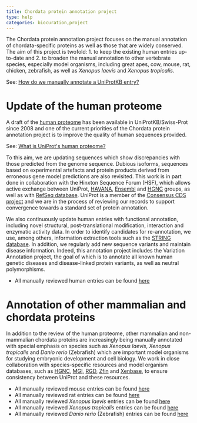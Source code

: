 ```yaml
---
title: Chordata protein annotation project
type: help
categories: biocuration,project
---
```


The Chordata protein annotation project focuses on the manual annotation of chordata-specific proteins as well as those that are widely conserved. The aim of this project is twofold: 1. to keep the existing human entries up-to-date and 2. to broaden the manual annotation to other vertebrate species, especially model organisms, including great apes, cow, mouse, rat, chicken, zebrafish, as well as _Xenopus laevis_ and _Xenopus tropicalis_.

See: [How do we manually annotate a UniProtKB entry?](https://www.uniprot.org/help/manual_curation)

# Update of the human proteome

A draft of the [human proteome](https://www.uniprot.org/uniprotkb?query=organism_id:9606+AND+keyword:kW-1185+AND+reviewed:true) has been available in UniProtKB/Swiss-Prot since 2008 and one of the current priorities of the Chordata protein annotation project is to improve the quality of human sequences provided.

See: [What is UniProt's human proteome?](https://www.uniprot.org/help/human_proteome)

To this aim, we are updating sequences which show discrepancies with those predicted from the genome sequence. Dubious isoforms, sequences based on experimental artefacts and protein products derived from erroneous gene model predictions are also revisited. This work is in part done in collaboration with the Hinxton Sequence Forum (HSF), which allows active exchange between UniProt, [HAVANA](https://www.sanger.ac.uk/project/manual-annotation/), [Ensembl](http://www.ensembl.org/index.html) and [HGNC](http://www.genenames.org/) groups, as well as with [RefSeq database](http://www.ncbi.nlm.nih.gov/RefSeq/). UniProt is a member of the [Consensus CDS project](http://www.ncbi.nlm.nih.gov/projects/CCDS/CcdsBrowse.cgi) and we are in the process of reviewing our records to support convergence towards a standard set of protein annotation.

We also continuously update human entries with functional annotation, including novel structural, post-translational modification, interaction and enzymatic activity data. In order to identify candidates for re-annotation, we use, among others, information extraction tools such as the [STRING database](http://string.embl.de/). In addition, we regularly add new sequence variants and maintain disease information. Indeed, this annotation project includes the Variation Annotation project, the goal of which is to annotate all known human genetic diseases and disease-linked protein variants, as well as neutral polymorphisms.

- All manually reviewed human entries can be found [here](https://www.uniprot.org/uniprotkb?query=organism_id:9606+AND+reviewed:true)

# Annotation of other mammalian and chordata proteins

In addition to the review of the human proteome, other mammalian and non-mammalian chordata proteins are increasingly being manually annotated with special emphasis on species such as _Xenopus laevis_, _Xenopus tropicalis_ and _Danio rerio_ (Zebrafish) which are important model organisms for studying embryonic development and cell biology. We work in close collaboration with species-specific resources and model organism databases, such as [HGNC](http://www.genenames.org/), [MGI](http://www.informatics.jax.org/), [RGD](http://rgd.mcw.edu/), [Zfin](http://zfin.org/) and [Xenbase](http://www.xenbase.org/), to ensure consistency between UniProt and these resources.

- All manually reviewed mouse entries can be found [here](https://www.uniprot.org/uniprotkb?query=organism_id:10090+AND+reviewed:true)
- All manually reviewed rat entries can be found [here](https://www.uniprot.org/uniprotkb?query=organism_id:10116+AND+reviewed:true)
- All manually reviewed _Xenopus laevis_ entries can be found [here](https://www.uniprot.org/uniprotkb?query=organism_id:8355+AND+reviewed:true)
- All manually reviewed _Xenopus tropicalis_ entries can be found [here](https://www.uniprot.org/uniprotkb?query=organism_id:8364+AND+reviewed:true)
- All manually reviewed _Danio rerio_ (Zebrafish) entries can be found [here](https://www.uniprot.org/uniprotkb?query=organism_id:7955+AND+reviewed:true)
